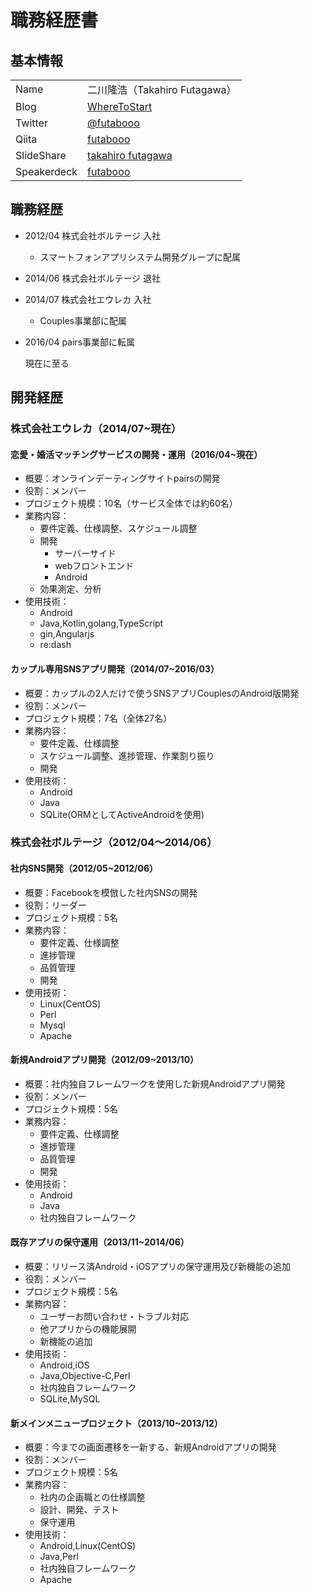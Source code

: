 # 職務経歴書

## 基本情報

|||
|---|-----|
|Name|二川隆浩（Takahiro Futagawa）|
|Blog|[WhereToStart](http://futabooo.hatenablog.com/)|
|Twitter|[@futabooo](https://twitter.com/futabooo)|
|Qiita|[futabooo](http://qiita.com/futabooo)|
|SlideShare|[takahiro futagawa](http://www.slideshare.net/TakahiroFutagawa)|
|Speakerdeck|[futabooo](https://speakerdeck.com/futaboooo)|

## 職務経歴

- 2012/04 株式会社ボルテージ 入社
    - スマートフォンアプリシステム開発グループに配属
- 2014/06 株式会社ボルテージ 退社
- 2014/07 株式会社エウレカ 入社
    - Couples事業部に配属
- 2016/04 pairs事業部に転属

    現在に至る

## 開発経歴
### 株式会社エウレカ（2014/07~現在）
#### 恋愛・婚活マッチングサービスの開発・運用（2016/04~現在）
- 概要：オンラインデーティングサイトpairsの開発
- 役割：メンバー
- プロジェクト規模：10名（サービス全体では約60名）
- 業務内容：
    - 要件定義、仕様調整、スケジュール調整
    - 開発
        - サーバーサイド
        - webフロントエンド
        - Android
    - 効果測定、分析
- 使用技術：
    - Android
	- Java,Kotlin,golang,TypeScript
	- gin,Angularjs
	- re:dash

#### カップル専用SNSアプリ開発（2014/07~2016/03）
- 概要：カップルの2人だけで使うSNSアプリCouplesのAndroid版開発
- 役割：メンバー
- プロジェクト規模：7名（全体27名）
- 業務内容：
    - 要件定義、仕様調整
    - スケジュール調整、進捗管理、作業割り振り
    - 開発
- 使用技術：
    - Android
	- Java
	- SQLite(ORMとしてActiveAndroidを使用)

### 株式会社ボルテージ（2012/04～2014/06）
#### 社内SNS開発（2012/05~2012/06）
- 概要：Facebookを模倣した社内SNSの開発
- 役割：リーダー
- プロジェクト規模：5名
- 業務内容：
    - 要件定義、仕様調整
    - 進捗管理
    - 品質管理
    - 開発
- 使用技術：
    - Linux(CentOS)
	- Perl
    - Mysql
	- Apache

#### 新規Androidアプリ開発（2012/09~2013/10）
- 概要：社内独自フレームワークを使用した新規Androidアプリ開発
- 役割：メンバー
- プロジェクト規模：5名
- 業務内容：
    - 要件定義、仕様調整
    - 進捗管理
    - 品質管理
    - 開発
- 使用技術：
    - Android
	- Java
	- 社内独自フレームワーク

#### 既存アプリの保守運用（2013/11~2014/06）
- 概要：リリース済Android・iOSアプリの保守運用及び新機能の追加
- 役割：メンバー
- プロジェクト規模：5名
- 業務内容：
    - ユーザーお問い合わせ・トラブル対応
    - 他アプリからの機能展開
    - 新機能の追加
- 使用技術：
	- Android,iOS
	- Java,Objective-C,Perl
	- 社内独自フレームワーク
	- SQLite,MySQL

#### 新メインメニュープロジェクト（2013/10~2013/12）
- 概要：今までの画面遷移を一新する、新規Androidアプリの開発
- 役割：メンバー
- プロジェクト規模：5名
- 業務内容：
    - 社内の企画職との仕様調整
    - 設計、開発、テスト
    - 保守運用
- 使用技術：
	- Android,Linux(CentOS)
	- Java,Perl
	- 社内独自フレームワーク
	- Apache
